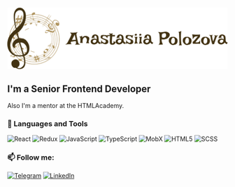 ![Header](https://github.com/Pakistanka/Pakistanka/blob/main/assets/github.png)

## I'm a Senior Frontend Developer

Also I'm a mentor at the HTMLAcademy.

<!-- - 🔭 I’m currently working on ...
- 🌱 I’m currently learning ...
- 👯 About me ... -->
### 💬 Languages and Tools

![React](https://img.shields.io/badge/-React-beige??style=social&logo=react&&logoColor=553344)
![Redux](https://img.shields.io/badge/-Redux-553344??style=social&logo=redux&&logoColor=beige)
![JavaScript](https://img.shields.io/badge/-javascript-beige??style=social&logo=mobx&&logoColor=553344)
![TypeScript](https://img.shields.io/badge/-TypeScript-553344??style=social&logo=typescript&&logoColor=beige)
![MobX](https://img.shields.io/badge/-MobX-beige??style=social&logo=mobx&&logoColor=553344)
![HTML5](https://img.shields.io/badge/-HTML5-553344??style=social&logo=html5&&logoColor=beige)
![SCSS](https://img.shields.io/badge/-SCSS-beige??style=social&logo=sass&&logoColor=553344)

### 📫 Follow me:

[![Telegram](https://img.shields.io/badge/-Telegram-beige??style=social&logo=telegram&&logoColor=553344)](https://t.me/annapolo)
[![LinkedIn](https://img.shields.io/badge/-LinkedIn-553344??style=social&logo=linkedin&&logoColor=beige)](https://www.linkedin.com/in/anastasia-polozova-021686136/)

<!--
**Pakistanka/Pakistanka** is a ✨ _special_ ✨ repository because its `README.md` (this file) appears on your GitHub profile.

Here are some ideas to get you started:

- 🔭 I’m currently working on ...
- 🌱 I’m currently learning ...
- 👯 I’m looking to collaborate on ...
- 🤔 I’m looking for help with ...
- 💬 Ask me about ...
- 📫 How to reach me: ...
- 😄 Pronouns: ...
- ⚡ Fun fact: ...
-->
